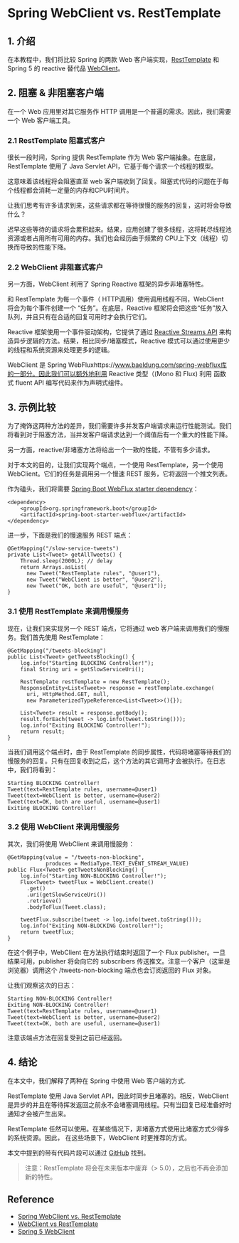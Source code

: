 # Spring WebClient vs. RestTemplate
## 1. 介绍
在本教程中，我们将比较 Spring 的两款 Web 客户端实现，[RestTemplate](https://www.baeldung.com/rest-template) 和 Spring 5 的 reactive 替代品 [WebClient](https://www.baeldung.com/spring-5-webclient)。
## 2. 阻塞 & 非阻塞客户端
在一个 Web 应用里对其它服务作 HTTP 调用是一个普遍的需求。因此，我们需要一个 Web 客户端工具。
### 2.1 RestTemplate 阻塞式客户
很长一段时间，Spring 提供 RestTemplate 作为 Web 客户端抽象。在底层，RestTemplate 使用了 Java Servlet API，它基于每个请求一个线程的模型。

这意味着该线程将会阻塞直至 web 客户端收到了回复。阻塞式代码的问题在于每个线程都会消耗一定量的内存和CPU时间片。

让我们思考有许多请求到来，这些请求都在等待很慢的服务的回复，这时将会导致什么？

迟早这些等待的请求将会累积起来。结果，应用创建了很多线程，这将耗尽线程池资源或者占用所有可用的内存。我们也会经历由于频繁的 CPU上下文（线程）切换而导致的性能下降。
### 2.2 WebClient 非阻塞式客户
另一方面，WebClient 利用了 Spring Reactive 框架的异步非堵塞特性。

和 RestTemplate 为每一个事件（ HTTP调用）使用调用线程不同，WebClient 将会为每个事件创建一个 “任务”。在底层，Reactive 框架将会把这些“任务”放入队列，并且只有在合适的回复可用时才会执行它们。

Reactive 框架使用一个事件驱动架构，它提供了通过 [Reactive Streams API](https://www.baeldung.com/java-9-reactive-streams) 来构造异步逻辑的方法。结果，相比同步/堵塞模式，Reactive 模式可以通过使用更少的线程和系统资源来处理更多的逻辑。

WebClient 是 Spring WebFluxhttps://www.baeldung.com/spring-webflux库的一部分。因此我们可以额外地利用 Reactive 类型（(Mono 和 Flux) 利用 函数式 fluent API 编写代码来作为声明式组件。
## 3. 示例比较
为了掩饰这两种方法的差异，我们需要许多并发客户端请求来运行性能测试。我们将看到对于阻塞方法，当并发客户端请求达到一个阈值后有一个重大的性能下降。

另一方面，reactive/非堵塞方法将给出一个一致的性能，不管有多少请求。

对于本文的目的，让我们实现两个端点，一个使用 RestTemplate，另一个使用 WebClient。它们的任务是调用另一个慢速 REST 服务，它将返回一个推文列表。

作为磕头，我们将需要 [Spring Boot WebFlux starter dependency](https://search.maven.org/search?q=a:spring-boot-starter-webflux)：
```
<dependency>
    <groupId>org.springframework.boot</groupId>
    <artifactId>spring-boot-starter-webflux</artifactId>
</dependency>
```
进一步，下面是我们的慢速服务 REST 端点：
```
@GetMapping("/slow-service-tweets")
private List<Tweet> getAllTweets() {
    Thread.sleep(2000L); // delay
    return Arrays.asList(
      new Tweet("RestTemplate rules", "@user1"),
      new Tweet("WebClient is better", "@user2"),
      new Tweet("OK, both are useful", "@user1"));
}
```
### 3.1 使用 RestTemplate 来调用慢服务
现在，让我们来实现另一个 REST 端点，它将通过 web 客户端来调用我们的慢服务。我们首先使用 RestTemplate：
```
@GetMapping("/tweets-blocking")
public List<Tweet> getTweetsBlocking() {
    log.info("Starting BLOCKING Controller!");
    final String uri = getSlowServiceUri();

    RestTemplate restTemplate = new RestTemplate();
    ResponseEntity<List<Tweet>> response = restTemplate.exchange(
      uri, HttpMethod.GET, null,
      new ParameterizedTypeReference<List<Tweet>>(){});

    List<Tweet> result = response.getBody();
    result.forEach(tweet -> log.info(tweet.toString()));
    log.info("Exiting BLOCKING Controller!");
    return result;
}
```
当我们调用这个端点时，由于 RestTemplate 的同步属性，代码将堵塞等待我们的慢服务的回复。只有在回复收到之后，这个方法的其它调用才会被执行。在日志中，我们将看到：
```
Starting BLOCKING Controller!
Tweet(text=RestTemplate rules, username=@user1)
Tweet(text=WebClient is better, username=@user2)
Tweet(text=OK, both are useful, username=@user1)
Exiting BLOCKING Controller!
```
### 3.2 使用 WebClient 来调用慢服务
其次，我们将使用 WebClient 来调用慢服务：
```
@GetMapping(value = "/tweets-non-blocking", 
            produces = MediaType.TEXT_EVENT_STREAM_VALUE)
public Flux<Tweet> getTweetsNonBlocking() {
    log.info("Starting NON-BLOCKING Controller!");
    Flux<Tweet> tweetFlux = WebClient.create()
      .get()
      .uri(getSlowServiceUri())
      .retrieve()
      .bodyToFlux(Tweet.class);

    tweetFlux.subscribe(tweet -> log.info(tweet.toString()));
    log.info("Exiting NON-BLOCKING Controller!");
    return tweetFlux;
}
```
在这个例子中，WebClient 在方法执行结束时返回了一个 Flux publisher。一旦结果可用，publisher 将会向它的 subscribers 传送推文。注意一个客户（这里是浏览器）调用这个 /tweets-non-blocking 端点也会订阅返回的 Flux 对象。

让我们观察这次的日志：
```
Starting NON-BLOCKING Controller!
Exiting NON-BLOCKING Controller!
Tweet(text=RestTemplate rules, username=@user1)
Tweet(text=WebClient is better, username=@user2)
Tweet(text=OK, both are useful, username=@user1)
```
注意该端点方法在回复受到之前已经返回。
## 4. 结论
在本文中，我们解释了两种在 Spring 中使用 Web 客户端的方式.

RestTemplate 使用 Java Servlet API，因此时同步且堵塞的。相反，WebClient 是异步的并且在等待挥发返回之前永不会堵塞调用线程。只有当回复已经准备好时通知才会被产生出来。

RestTemplate 任然可以使用。在某些情况下，非堵塞方式使用比堵塞方式少得多的系统资源。因此， 在这些场景下，WebClient 时更推荐的方式。

本文中提到的带有代码片段可以通过 [GitHub](https://github.com/eugenp/tutorials/tree/master/spring-5-reactive-2) 找到。
> 注意：RestTemplate 将会在未来版本中废弃（> 5.0），之后也不再会添加新的特性。

## Reference
- [Spring WebClient vs. RestTemplate](https://www.baeldung.com/spring-webclient-resttemplate)
- [WebClient vs RestTemplate](https://stackoverflow.com/questions/47974757/webclient-vs-resttemplate)
- [Spring 5 WebClient](https://www.baeldung.com/spring-5-webclient)
